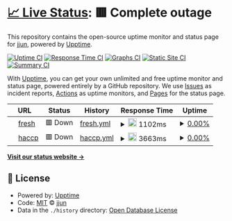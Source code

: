 # [📈 Live Status](https://demo.upptime.js.org): <!--live status--> **🟥 Complete outage**

This repository contains the open-source uptime monitor and status page for [jjun](https://demo.upptime.js.org), powered by [Upptime](https://github.com/upptime/upptime).

[![Uptime CI](https://github.com/jjun/upptime/workflows/Uptime%20CI/badge.svg)](https://github.com/jjun/upptime/actions?query=workflow%3A%22Uptime+CI%22)
[![Response Time CI](https://github.com/jjun/upptime/workflows/Response%20Time%20CI/badge.svg)](https://github.com/jjun/upptime/actions?query=workflow%3A%22Response+Time+CI%22)
[![Graphs CI](https://github.com/jjun/upptime/workflows/Graphs%20CI/badge.svg)](https://github.com/jjun/upptime/actions?query=workflow%3A%22Graphs+CI%22)
[![Static Site CI](https://github.com/jjun/upptime/workflows/Static%20Site%20CI/badge.svg)](https://github.com/jjun/upptime/actions?query=workflow%3A%22Static+Site+CI%22)
[![Summary CI](https://github.com/jjun/upptime/workflows/Summary%20CI/badge.svg)](https://github.com/jjun/upptime/actions?query=workflow%3A%22Summary+CI%22)

With [Upptime](https://upptime.js.org), you can get your own unlimited and free uptime monitor and status page, powered entirely by a GitHub repository. We use [Issues](https://github.com/jjun/upptime/issues) as incident reports, [Actions](https://github.com/jjun/upptime/actions) as uptime monitors, and [Pages](https://demo.upptime.js.org) for the status page.

<!--start: status pages-->
<!-- This summary is generated by Upptime (https://github.com/upptime/upptime) -->
<!-- Do not edit this manually, your changes will be overwritten -->
<!-- prettier-ignore -->
| URL | Status | History | Response Time | Uptime |
| --- | ------ | ------- | ------------- | ------ |
| <img alt="" src="https://icons.duckduckgo.com/ip3/fresh.haccp.or.kr.ico" height="13"> [fresh](https://fresh.haccp.or.kr) | 🟥 Down | [fresh.yml](https://github.com/dlalswns1219/upptime/commits/HEAD/history/fresh.yml) | <details><summary><img alt="Response time graph" src="./graphs/fresh/response-time-week.png" height="20"> 1102ms</summary><br><a href="https://demo.upptime.js.org/history/fresh"><img alt="Response time 1173" src="https://img.shields.io/endpoint?url=https%3A%2F%2Fraw.githubusercontent.com%2Fdlalswns1219%2Fupptime%2FHEAD%2Fapi%2Ffresh%2Fresponse-time.json"></a><br><a href="https://demo.upptime.js.org/history/fresh"><img alt="24-hour response time 1246" src="https://img.shields.io/endpoint?url=https%3A%2F%2Fraw.githubusercontent.com%2Fdlalswns1219%2Fupptime%2FHEAD%2Fapi%2Ffresh%2Fresponse-time-day.json"></a><br><a href="https://demo.upptime.js.org/history/fresh"><img alt="7-day response time 1102" src="https://img.shields.io/endpoint?url=https%3A%2F%2Fraw.githubusercontent.com%2Fdlalswns1219%2Fupptime%2FHEAD%2Fapi%2Ffresh%2Fresponse-time-week.json"></a><br><a href="https://demo.upptime.js.org/history/fresh"><img alt="30-day response time 1071" src="https://img.shields.io/endpoint?url=https%3A%2F%2Fraw.githubusercontent.com%2Fdlalswns1219%2Fupptime%2FHEAD%2Fapi%2Ffresh%2Fresponse-time-month.json"></a><br><a href="https://demo.upptime.js.org/history/fresh"><img alt="1-year response time 1115" src="https://img.shields.io/endpoint?url=https%3A%2F%2Fraw.githubusercontent.com%2Fdlalswns1219%2Fupptime%2FHEAD%2Fapi%2Ffresh%2Fresponse-time-year.json"></a></details> | <details><summary><a href="https://demo.upptime.js.org/history/fresh">0.00%</a></summary><a href="https://demo.upptime.js.org/history/fresh"><img alt="All-time uptime 0.00%" src="https://img.shields.io/endpoint?url=https%3A%2F%2Fraw.githubusercontent.com%2Fdlalswns1219%2Fupptime%2FHEAD%2Fapi%2Ffresh%2Fuptime.json"></a><br><a href="https://demo.upptime.js.org/history/fresh"><img alt="24-hour uptime 0.00%" src="https://img.shields.io/endpoint?url=https%3A%2F%2Fraw.githubusercontent.com%2Fdlalswns1219%2Fupptime%2FHEAD%2Fapi%2Ffresh%2Fuptime-day.json"></a><br><a href="https://demo.upptime.js.org/history/fresh"><img alt="7-day uptime 0.00%" src="https://img.shields.io/endpoint?url=https%3A%2F%2Fraw.githubusercontent.com%2Fdlalswns1219%2Fupptime%2FHEAD%2Fapi%2Ffresh%2Fuptime-week.json"></a><br><a href="https://demo.upptime.js.org/history/fresh"><img alt="30-day uptime 1.38%" src="https://img.shields.io/endpoint?url=https%3A%2F%2Fraw.githubusercontent.com%2Fdlalswns1219%2Fupptime%2FHEAD%2Fapi%2Ffresh%2Fuptime-month.json"></a><br><a href="https://demo.upptime.js.org/history/fresh"><img alt="1-year uptime 0.00%" src="https://img.shields.io/endpoint?url=https%3A%2F%2Fraw.githubusercontent.com%2Fdlalswns1219%2Fupptime%2FHEAD%2Fapi%2Ffresh%2Fuptime-year.json"></a></details>
| <img alt="" src="https://icons.duckduckgo.com/ip3/haccp.or.kr.ico" height="13"> [haccp](https://haccp.or.kr) | 🟥 Down | [haccp.yml](https://github.com/dlalswns1219/upptime/commits/HEAD/history/haccp.yml) | <details><summary><img alt="Response time graph" src="./graphs/haccp/response-time-week.png" height="20"> 3663ms</summary><br><a href="https://demo.upptime.js.org/history/haccp"><img alt="Response time 2993" src="https://img.shields.io/endpoint?url=https%3A%2F%2Fraw.githubusercontent.com%2Fdlalswns1219%2Fupptime%2FHEAD%2Fapi%2Fhaccp%2Fresponse-time.json"></a><br><a href="https://demo.upptime.js.org/history/haccp"><img alt="24-hour response time 3112" src="https://img.shields.io/endpoint?url=https%3A%2F%2Fraw.githubusercontent.com%2Fdlalswns1219%2Fupptime%2FHEAD%2Fapi%2Fhaccp%2Fresponse-time-day.json"></a><br><a href="https://demo.upptime.js.org/history/haccp"><img alt="7-day response time 3663" src="https://img.shields.io/endpoint?url=https%3A%2F%2Fraw.githubusercontent.com%2Fdlalswns1219%2Fupptime%2FHEAD%2Fapi%2Fhaccp%2Fresponse-time-week.json"></a><br><a href="https://demo.upptime.js.org/history/haccp"><img alt="30-day response time 3985" src="https://img.shields.io/endpoint?url=https%3A%2F%2Fraw.githubusercontent.com%2Fdlalswns1219%2Fupptime%2FHEAD%2Fapi%2Fhaccp%2Fresponse-time-month.json"></a><br><a href="https://demo.upptime.js.org/history/haccp"><img alt="1-year response time 3153" src="https://img.shields.io/endpoint?url=https%3A%2F%2Fraw.githubusercontent.com%2Fdlalswns1219%2Fupptime%2FHEAD%2Fapi%2Fhaccp%2Fresponse-time-year.json"></a></details> | <details><summary><a href="https://demo.upptime.js.org/history/haccp">0.00%</a></summary><a href="https://demo.upptime.js.org/history/haccp"><img alt="All-time uptime 0.00%" src="https://img.shields.io/endpoint?url=https%3A%2F%2Fraw.githubusercontent.com%2Fdlalswns1219%2Fupptime%2FHEAD%2Fapi%2Fhaccp%2Fuptime.json"></a><br><a href="https://demo.upptime.js.org/history/haccp"><img alt="24-hour uptime 0.00%" src="https://img.shields.io/endpoint?url=https%3A%2F%2Fraw.githubusercontent.com%2Fdlalswns1219%2Fupptime%2FHEAD%2Fapi%2Fhaccp%2Fuptime-day.json"></a><br><a href="https://demo.upptime.js.org/history/haccp"><img alt="7-day uptime 0.00%" src="https://img.shields.io/endpoint?url=https%3A%2F%2Fraw.githubusercontent.com%2Fdlalswns1219%2Fupptime%2FHEAD%2Fapi%2Fhaccp%2Fuptime-week.json"></a><br><a href="https://demo.upptime.js.org/history/haccp"><img alt="30-day uptime 1.38%" src="https://img.shields.io/endpoint?url=https%3A%2F%2Fraw.githubusercontent.com%2Fdlalswns1219%2Fupptime%2FHEAD%2Fapi%2Fhaccp%2Fuptime-month.json"></a><br><a href="https://demo.upptime.js.org/history/haccp"><img alt="1-year uptime 0.00%" src="https://img.shields.io/endpoint?url=https%3A%2F%2Fraw.githubusercontent.com%2Fdlalswns1219%2Fupptime%2FHEAD%2Fapi%2Fhaccp%2Fuptime-year.json"></a></details>

<!--end: status pages-->

[**Visit our status website →**](https://demo.upptime.js.org)

## 📄 License

- Powered by: [Upptime](https://github.com/upptime/upptime)
- Code: [MIT](./LICENSE) © [jjun](https://demo.upptime.js.org)
- Data in the `./history` directory: [Open Database License](https://opendatacommons.org/licenses/odbl/1-0/)
